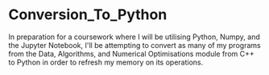 # Conversion_To_Python

In preparation for a coursework where I will be utilising Python, Numpy, and the Jupyter Notebook, I'll be attempting to convert as many of my programs from the Data, Algorithms, and Numerical Optimisations module from C++ to Python in order to refresh my memory on its operations.
